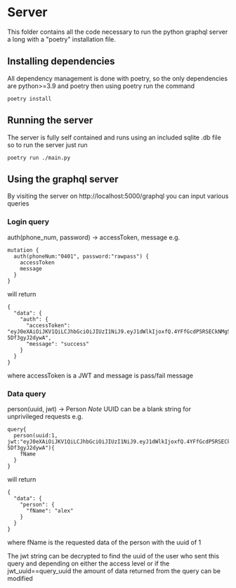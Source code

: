 # Server
This folder contains all the code necessary to run the python graphql server a long with a "poetry" installation file.

## Installing dependencies 
All dependency management is done with poetry, so the only dependencies are python>=3.9 and poetry then using poetry run the command
```
poetry install
```

## Running the server
The server is fully self contained and runs using an included sqlite .db file so to run the server just run
```
poetry run ./main.py
```

## Using the graphql server
By visiting the server on http://localhost:5000/graphql you can input various queries

### Login query 
auth(phone_num, password) -> accessToken, message
e.g.
```
mutation {
  auth(phoneNum:"0401", password:"rawpass") {
    accessToken
    message
  }
}
```  
will return
```
{
  "data": {
    "auth": {
      "accessToken": "eyJ0eXAiOiJKV1QiLCJhbGciOiJIUzI1NiJ9.eyJ1dWlkIjoxfQ.4YFfGcdP5RSECkNMgSQV3DVC9rrtC2-5Df3gyJ2dywA",
      "message": "success"
    }
  }
}
```
where accessToken is a JWT and message is pass/fail message

### Data query
person(uuid, jwt) -> Person
*Note* UUID can be a blank string for unprivileged requests
e.g.
```
query{
  person(uuid:1, jwt:"eyJ0eXAiOiJKV1QiLCJhbGciOiJIUzI1NiJ9.eyJ1dWlkIjoxfQ.4YFfGcdP5RSECkNMgSQV3DVC9rrtC2-5Df3gyJ2dywA"){
    fName
  }
}
```
will return
```
{
  "data": {
    "person": {
      "fName": "alex"
    }
  }
}
```
where fName is the requested data of the person with the uuid of 1

The jwt string can be decrypted to find the uuid of the user who sent this query and depending on either the access level or if the jwt_uuid==query_uuid the amount of data returned from the query can be modified


